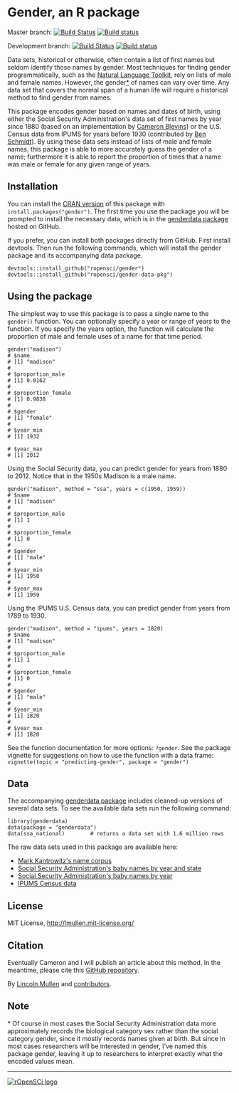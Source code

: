 # Gender, an R package

Master branch:
[![Build Status](https://travis-ci.org/ropensci/gender.svg?branch=master)](https://travis-ci.org/ropensci/gender)
[![Build status](https://ci.appveyor.com/api/projects/status/56q80n66voo9rks2/branch/master)](https://ci.appveyor.com/project/lmullen/gender/branch/master)

Development branch:
[![Build Status](https://travis-ci.org/ropensci/gender.svg?branch=develop)](https://travis-ci.org/ropensci/gender)
[![Build status](https://ci.appveyor.com/api/projects/status/56q80n66voo9rks2/branch/develop)](https://ci.appveyor.com/project/lmullen/gender/branch/develop)

Data sets, historical or otherwise, often contain a list of first names
but seldom identify those names by gender. Most techniques for finding
gender programmatically, such as the [Natural Language Toolkit][], rely
on lists of male and female names. However, the gender[\*][] of names
can vary over time. Any data set that covers the normal span of a human
life will require a historical method to find gender from names.

This package encodes gender based on names and dates of birth, using
either the Social Security Administration's data set of first names by
year since 1880 (based on an implementation by [Cameron Blevins][]) or
the U.S. Census data from IPUMS for years before 1930 (contributed by
[Ben Schmidt][]). By using these data sets instead of lists of male and
female names, this package is able to more accurately guess the gender
of a name; furthermore it is able to report the proportion of times that
a name was male or female for any given range of years.

## Installation

You can install the [CRAN 
version](http://cran.r-project.org/web/packages/gender/index.html) of 
this package with `install.packages("gender")`. The first time you use 
the package you will be prompted to install the necessary data, which is 
in the [genderdata package](http://github.com/lmullen/gender-data-pkg) 
hosted on GitHub.

If you prefer, you can install both packages directly from GitHub. First 
install devtools. Then run the following commands, which will install 
the gender package and its accompanying data package.

    devtools::install_github("ropensci/gender")
    devtools::install_github("ropensci/gender-data-pkg")

## Using the package

The simplest way to use this package is to pass a single name to the
`gender()` function. You can optionally specify a year or range of years
to the function. If you specify the years option, the function will
calculate the proportion of male and female uses of a name for that time
period.

    gender("madison")
    # $name
    # [1] "madison"
    #
    # $proportion_male
    # [1] 0.0162
    #
    # $proportion_female
    # [1] 0.9838
    #
    # $gender
    # [1] "female"
    #
    # $year_min
    # [1] 1932

    # $year_max
    # [1] 2012

Using the Social Security data, you can predict gender for years from
1880 to 2012. Notice that in the 1950s Madison is a male name.

    gender("madison", method = "ssa", years = c(1950, 1959))
    # $name
    # [1] "madison"
    # 
    # $proportion_male
    # [1] 1
    # 
    # $proportion_female
    # [1] 0
    # 
    # $gender
    # [1] "male"
    # 
    # $year_min
    # [1] 1950
    # 
    # $year_max
    # [1] 1959

Using the IPUMS U.S. Census data, you can predict gender from years from
1789 to 1930.

    gender("madison", method = "ipums", years = 1820)
    # $name
    # [1] "madison"
    # 
    # $proportion_male
    # [1] 1
    # 
    # $proportion_female
    # [1] 0
    # 
    # $gender
    # [1] "male"
    # 
    # $year_min
    # [1] 1820
    # 
    # $year_max
    # [1] 1820

See the function documentation for more options: `?gender`. See the
package vignette for suggestions on how to use the function with a data
frame: `vignette(topic = "predicting-gender", package = "gender")`

## Data

The accompanying [genderdata 
package](http://github.com/lmullen/gender-data-pkg) includes cleaned-up 
versions of several data sets. To see
the available data sets run the following command:

    library(genderdata)
    data(package = "genderdata")
    data(ssa_national)        # returns a data set with 1.6 million rows

The raw data sets used in this package are available here:

-   [Mark Kantrowitz's name corpus][]
-   [Social Security Administration's baby names by year and state][]
-   [Social Security Administration's baby names by year][]
-   [IPUMS Census data][]

## License

MIT License, <http://lmullen.mit-license.org/>

## Citation

Eventually Cameron and I will publish an article about this method. In
the meantime, please cite this [GitHub repository][].

By [Lincoln Mullen][] and [contributors][].

## Note

<a name="gender-vs-sex"></a>\* Of course in most cases the Social
Security Administration data more approximately records the biological
category sex rather than the social category gender, since it mostly
records names given at birth. But since in most cases researchers will
be interested in gender, I've named this package gender, leaving it up
to researchers to interpret exactly what the encoded values mean.

---
[![rOpenSCi logo](http://ropensci.org/public_images/github_footer.png)](http://ropensci.org)


  [Natural Language Toolkit]: http://www.nltk.org/
  [\*]: #gender-vs-sex
  [Cameron Blevins]: http://www.cameronblevins.org/
  [Ben Schmidt]: http://benschmidt.org/
  [Twelve names that changed over time]: https://raw.github.com/lmullen/gender/master/changing-names.png
  [devtools]: https://github.com/hadley/devtools
  [Mark Kantrowitz's name corpus]: http://www.cs.cmu.edu/afs/cs/project/ai-repository/ai/areas/nlp/corpora/names/0.html
  [Social Security Administration's baby names by year and state]: http://catalog.data.gov/dataset/baby-names-from-social-security-card-applications-data-by-state-and-district-of-
  [Social Security Administration's baby names by year]: http://catalog.data.gov/dataset/baby-names-from-social-security-card-applications-national-level-data
  [IPUMS Census data]: https://usa.ipums.org/
  [GitHub repository]: https://github.com/ropensci/gender
  [Lincoln Mullen]: http://lincolnmullen.com
  [contributors]: https://github.com/ropensci/gender/graphs/contributors
